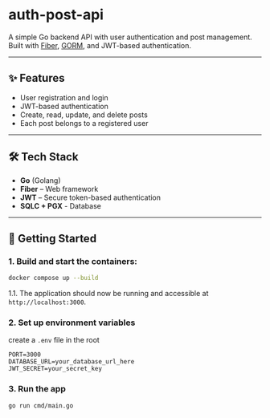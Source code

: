 # auth-post-api

A simple Go backend API with user authentication and post management.  
Built with [Fiber](https://gofiber.io/), [GORM](https://gorm.io/), and JWT-based authentication.

---

## ✨ Features

- User registration and login
- JWT-based authentication
- Create, read, update, and delete posts
- Each post belongs to a registered user

---

## 🛠 Tech Stack

- **Go** (Golang)
- **Fiber** – Web framework
- **JWT** – Secure token-based authentication
- **SQLC + PGX** - Database

---

## 🚀 Getting Started

### 1. Build and start the containers:

```sh
docker compose up --build
```

1.1. The application should now be running and accessible at `http://localhost:3000`.

### 2. Set up environment variables

create a `.env` file in the root

```
PORT=3000
DATABASE_URL=your_database_url_here
JWT_SECRET=your_secret_key
```

### 3. Run the app

```bash
go run cmd/main.go
```
